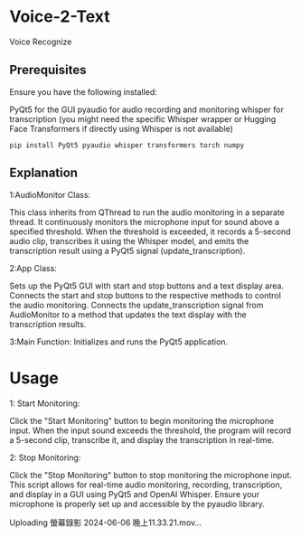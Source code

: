 # Voice-2-Text
Voice Recognize

## Prerequisites
Ensure you have the following installed:

PyQt5 for the GUI
pyaudio for audio recording and monitoring
whisper for transcription (you might need the specific Whisper wrapper or Hugging Face Transformers if directly using Whisper is not available)

    pip install PyQt5 pyaudio whisper transformers torch numpy


## Explanation
1:AudioMonitor Class:

This class inherits from QThread to run the audio monitoring in a separate thread.
It continuously monitors the microphone input for sound above a specified threshold.
When the threshold is exceeded, it records a 5-second audio clip, transcribes it using the Whisper model, and emits the transcription result using a PyQt5 signal (update_transcription).

2:App Class:

Sets up the PyQt5 GUI with start and stop buttons and a text display area.
Connects the start and stop buttons to the respective methods to control the audio monitoring.
Connects the update_transcription signal from AudioMonitor to a method that updates the text display with the transcription results.

3:Main Function:
Initializes and runs the PyQt5 application.
# Usage
1: Start Monitoring:

Click the "Start Monitoring" button to begin monitoring the microphone input.
When the input sound exceeds the threshold, the program will record a 5-second clip, transcribe it, and display the transcription in real-time.

2: Stop Monitoring:

Click the "Stop Monitoring" button to stop monitoring the microphone input.
This script allows for real-time audio monitoring, recording, transcription, and display in a GUI using PyQt5 and OpenAI Whisper. Ensure your microphone is properly set up and accessible by the pyaudio library.


Uploading 螢幕錄影 2024-06-06 晚上11.33.21.mov…


